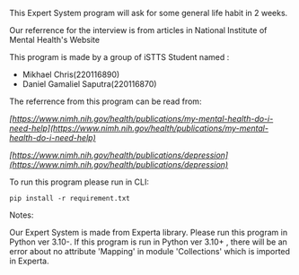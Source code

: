 This Expert System program will ask for some general life habit in 2 weeks.

Our referrence for the interview is from articles in National Institute of Mental Health's Website

This program is made by a group of iSTTS Student named :

- Mikhael Chris(220116890)
- Daniel Gamaliel Saputra(220116870)

The referrence from this program can be read from:

*[https://www.nimh.nih.gov/health/publications/my-mental-health-do-i-need-help](https://www.nimh.nih.gov/health/publications/my-mental-health-do-i-need-help)*

*[https://www.nimh.nih.gov/health/publications/depression](https://www.nimh.nih.gov/health/publications/depression)*

To run this program please run in CLI:

`pip install -r requirement.txt`

Notes:

Our Expert System is made from Experta library. Please run this program in Python ver 3.10-. If this program is run in Python ver 3.10+ , there will be an error about no attribute 'Mapping' in module 'Collections' which is imported in Experta.
